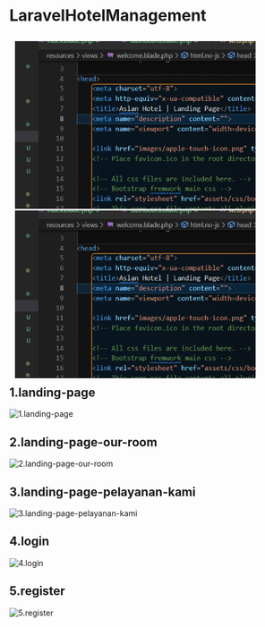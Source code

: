 # LaravelHotelManagement

<div class="head" style="float:left; padding:10px; width:100%; margin:0px;texta-align:center;">
<img src="myread/screenshots/contoh1.png" style="height :300px; width:430px;">
<img src="myread/screenshots/contoh1.png" style="height :300px; width:430px;">
</div>

## 1.landing-page
![1.landing-page](/uploads/a3f17ac2e0ec64d91abe68eb5149596d/1.landing-page.png)

## 2.landing-page-our-room
![2.landing-page-our-room](/uploads/0cf8631ea2526a4f59a5893eb63f6d67/2.landing-page-our-room.png)

## 3.landing-page-pelayanan-kami
![3.landing-page-pelayanan-kami](/uploads/b36b07570ccacf0f1a51c85caf6d6108/3.landing-page-pelayanan-kami.png)

## 4.login
![4.login](/uploads/fa78988b9985f765bafef7894b3620dc/4.login.png)

## 5.register
![5.register](/uploads/4604688dee27ff8f839f53a28d194de0/5.register.png)
